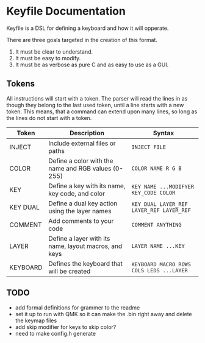 # Keyfile Documentation
Keyfile is a DSL for defining a keyboard and how it will opperate.

There are three goals targeted in the creation of this format.
1. It must be clear to understand.
2. It must be easy to modify.
3. It must be as verbose as pure C and as easy to use as a GUI.

## Tokens
All instructions will start with a token. The parser will read the lines in as though they belong to the last used token, until a line starts with a new token. This means, that a command can extend upon many lines, so long as the lines do not start with a token.

| Token    | Description                                           | Syntax                                           |
|----------|-------------------------------------------------------|--------------------------------------------------|
| INJECT   | Include external files or paths                       | `INJECT FILE`                                    |
| COLOR    | Define a color with the name and RGB values (0-255)   | `COLOR NAME R G B`                               |
| KEY      | Define a key with its name, key code, and color       | `KEY NAME ...MODIFYER KEY_CODE COLOR`            |
| KEY DUAL | Define a dual key action using the layer names        | `KEY DUAL LAYER_REF LAYER_REF LAYER_REF`         |
| COMMENT  | Add comments to your code                             | `COMMENT ANYTHING`                               |
| LAYER    | Define a layer with its name, layout macros, and keys | `LAYER NAME ...KEY`                              |
| KEYBOARD | Defines the keyboard that will be created             | `KEYBOARD MACRO ROWS COLS LEDS ...LAYER`         |

## TODO
* add formal definitions for grammer to the readme
* set it up to run with QMK so it can make the .bin right away and delete the keymap files
* add skip modifier for keys to skip color?
* need to make config.h generate